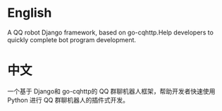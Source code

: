 # English
A QQ robot Django framework, based on go-cqhttp.Help developers to quickly complete bot program development.

# 中文
一个基于 Django和 go-cqhttp的 QQ 群聊机器人框架，帮助开发者快速使用 Python 进行 QQ 群聊机器人的插件式开发。
